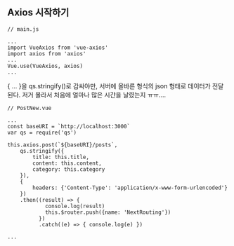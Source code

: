 ## Axios 시작하기

```
// main.js 

...
import VueAxios from 'vue-axios'
import axios from 'axios'
...
Vue.use(VueAxios, axios)
...
```

{ ... }을 qs.stringify()로 감싸야만, 서버에 올바른 형식의 json 형태로 데이터가 전달된다. 저거 몰라서 처음에 얼마나 많은 시간을 날렸는지 ㅠㅠ....

```
// PostNew.vue

...
const baseURI = `http://localhost:3000`
var qs = require('qs')

this.axios.post(`${baseURI}/posts`, 
    qs.stringify({
        title: this.title,
        content: this.content,
        category: this.category
    }), 
    {
        headers: {'Content-Type': 'application/x-www-form-urlencoded'}
    })
    .then((result) => {
            console.log(result)
            this.$router.push({name: 'NextRouting'})
          })
          .catch((e) => { console.log(e) })

...

```